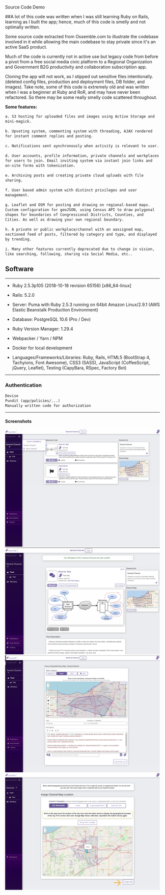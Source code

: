 Source Code Demo

##A lot of this code was written when I was still learning Ruby on Rails, learning as I built the app; hence, much of this code is smelly and not optimally written.

Some source code extracted from Ossemble.com to illustrate the codebase involved in it while allowing the main codebase to stay private since it's an active SaaS product. 

Much of the code is currently not in active use but legacy code from before a pivot from a free social media civic platform to a Regional Organization and Government B2G productivity and collaboration subscription app.

Cloning the app will not work, as I stipped out sensitive files intentionally. (deleted config files, production and deployment files, DB folder, and images). Take note, some of this code is extremely old and was written when I was a beginner at Ruby and RoR, and may have never been refactored. So there may be some really smelly code scattered throughout.


**Some features:**

    a. S3 hosting for uploaded files and images using Active Storage and mini-magick.

    b. Upvoting system, commenting system with threading, AJAX rendered for instant comment replies and posting.

    c. Notifications sent aynchronously when activity is relevant to user.

    d. User accounts, profile information, private channels and workplaces for users to join. Email inviting system via instant join links and on-site forms with tokenization.

    e. Archiving posts and creating private cloud uploads with file sharing.

    f. User based admin system with distinct privileges and user management.

    g. Leaflet and OSM for posting and drawing on regional-based maps. Custom configuration for geoJSON, using Census API to draw polygonal shapes for boundaries of Congressional Districts, Counties, and Cities. As well as drawing your own regional boundary.

    h. A private or public workplace/channel with an aassigned map, sectioned feed of posts, filtered by category and type, and displayed by trending.

    i. Many other features currently deprecated due to change in vision, like searching, following, sharing via Social Media, etc..


## Software

---

- Ruby 2.5.3p105 (2018-10-18 revision 65156) [x86_64-linux]

- Rails: 5.2.0

- Server: Puma with Ruby 2.5.3 running on 64bit Amazon Linux/2.9.1 (AWS Elastic Beanstalk Production Environment)

- Database: PostgreSQL 10.6 (Pro / Dev)

- Ruby Version Manager: 1.29.4

- Webpacker / Yarn / NPM

- Docker for local development

- Languages/Frameworks/Libraries: Ruby, Rails, HTML5 (BootStrap 4, Tachyions, Font Awesome), CSS3 (SASS), JavaScript (CoffeeScript, jQuery, Leaflet), Testing (CapyBara, RSpec, Factory Bot)

---

### Authentication

    Devise
    Pundit (app/policies/...)
    Manually written code for authorization 

---

#### Screenshots

![alt text](https://github.com/Twistedben/Ossemble-Demo/blob/master/app/assets/screenshots/Ossemble_Feed.png "Main Channel Feed")
![alt text](https://github.com/Twistedben/Ossemble-Demo/blob/master/app/assets/screenshots/Ossemble_New_Post.png "Forum Post Show Page")
![alt text](https://github.com/Twistedben/Ossemble-Demo/blob/master/app/assets/screenshots/Ossemble_New_Map.png "New Map Post Page")
![alt text](https://github.com/Twistedben/Ossemble-Demo/blob/master/app/assets/screenshots/Ossemble_Assigning_Map.png "Assigning a Map to Channel")
